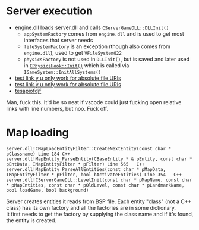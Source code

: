 # Server execution

- engine.dll loads server.dll and calls `CServerGameDLL::DLLInit()`
    - `appSystemFactory` comes from `engine.dll` and is used to get most interfaces that server needs
    - `fileSystemFactory` is an exception (though also comes from `engine.dll`), used to get `VFileSystem022`
    - `physicsFactory` is not used in `DLLInit()`, but is saved and later used in [`CPhysicsHook::Init()`](../game/server/physics.cpp#L165) which is called via `IGameSystem::InitAllSystems()`
- [test link y u only work for absolute file URIs](file:///C:/Users/Krzysztof%20Lesiak/Desktop/devel/source-sdk-2013/sp/src/game/server/gameinterface.cpp#L165)
- [test link y u only work for absolute file URIs](file:game/server/gameinterface.cpp#L200)
- [tesapiofdjf](file:///C:/Users/Krzysztof%20Lesiak/Desktop/devel/source-sdk-2013/sp/src/game/server/gameinterface.cpp#L200)

Man, fuck this. It'd be so neat if vscode could just fucking open relative links with line numbers, but noo. Fuck off.

# Map loading

```
server.dll!CMapLoadEntityFilter::CreateNextEntity(const char * pClassname) Line 184	C++
server.dll!MapEntity_ParseEntity(CBaseEntity * & pEntity, const char * pEntData, IMapEntityFilter * pFilter) Line 565	C++
server.dll!MapEntity_ParseAllEntities(const char * pMapData, IMapEntityFilter * pFilter, bool bActivateEntities) Line 354	C++
server.dll!CServerGameDLL::LevelInit(const char * pMapName, const char * pMapEntities, const char * pOldLevel, const char * pLandmarkName, bool loadGame, bool background)
```

Server creates entities it reads from BSP file. Each entity "class" (not a C++ class) has its own factory and all the factories are in some dictionary.  
It first needs to get the factory by supplying the class name and if it's found, the entity is created.